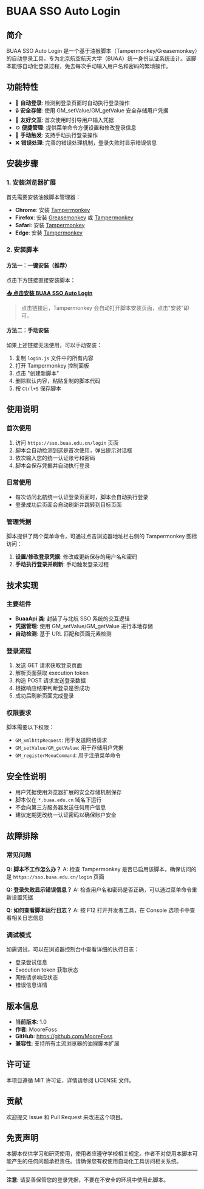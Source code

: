 # BUAA SSO Auto Login

## 简介

BUAA SSO Auto Login 是一个基于油猴脚本（Tampermonkey/Greasemonkey）的自动登录工具，专为北京航空航天大学（BUAA）统一身份认证系统设计。该脚本能够自动化登录过程，免去每次手动输入用户名和密码的繁琐操作。

## 功能特性

- 🚀 **自动登录**: 检测到登录页面时自动执行登录操作
- 🔒 **安全存储**: 使用 GM_setValue/GM_getValue 安全存储用户凭据
- 📱 **友好交互**: 首次使用时引导用户输入凭据
- ⚙️ **便捷管理**: 提供菜单命令方便设置和修改登录信息
- 🔄 **手动触发**: 支持手动执行登录操作
- ❌ **错误处理**: 完善的错误处理机制，登录失败时显示错误信息

## 安装步骤

### 1. 安装浏览器扩展

首先需要安装油猴脚本管理器：

- **Chrome**: 安装 [Tampermonkey](https://chrome.google.com/webstore/detail/tampermonkey/dhdgffkkebhmkfjojejmpbldmpobfkfo)
- **Firefox**: 安装 [Greasemonkey](https://addons.mozilla.org/en-US/firefox/addon/greasemonkey/) 或 [Tampermonkey](https://addons.mozilla.org/en-US/firefox/addon/tampermonkey/)
- **Safari**: 安装 [Tampermonkey](https://apps.apple.com/us/app/tampermonkey/id1482490089)
- **Edge**: 安装 [Tampermonkey](https://microsoftedge.microsoft.com/addons/detail/tampermonkey/iikmkjmpaadaobahmlepeloendndfphd)

### 2. 安装脚本

#### 方法一：一键安装（推荐）

点击下方链接直接安装脚本：

**[📥 点击安装 BUAA SSO Auto Login](https://cdn.jsdelivr.net/gh/BUAASubnet/BUAA-SSOAutoLogin/login.js)**

> 点击链接后，Tampermonkey 会自动打开脚本安装页面，点击"安装"即可。

#### 方法二：手动安装

如果上述链接无法使用，可以手动安装：

1. 复制 `login.js` 文件中的所有内容
2. 打开 Tampermonkey 控制面板
3. 点击 "创建新脚本"
4. 删除默认内容，粘贴复制的脚本代码
5. 按 `Ctrl+S` 保存脚本

## 使用说明

### 首次使用

1. 访问 `https://sso.buaa.edu.cn/login` 页面
2. 脚本会自动检测到这是首次使用，弹出提示对话框
3. 依次输入您的统一认证账号和密码
4. 脚本会保存凭据并自动执行登录

### 日常使用

- 每次访问北航统一认证登录页面时，脚本会自动执行登录
- 登录成功后页面会自动刷新并跳转到目标页面

### 管理凭据

脚本提供了两个菜单命令，可通过点击浏览器地址栏右侧的 Tampermonkey 图标访问：

1. **设置/修改登录凭据**: 修改或更新保存的用户名和密码
2. **手动执行登录并刷新**: 手动触发登录过程

## 技术实现

### 主要组件

- **BuaaApi 类**: 封装了与北航 SSO 系统的交互逻辑
- **凭据管理**: 使用 GM_setValue/GM_getValue 进行本地存储
- **自动检测**: 基于 URL 匹配和页面元素检测

### 登录流程

1. 发送 GET 请求获取登录页面
2. 解析页面获取 execution token
3. 构造 POST 请求发送登录数据
4. 根据响应结果判断登录是否成功
5. 成功后刷新页面完成登录

### 权限要求

脚本需要以下权限：
- `GM_xmlhttpRequest`: 用于发送网络请求
- `GM_setValue/GM_getValue`: 用于存储用户凭据
- `GM_registerMenuCommand`: 用于注册菜单命令

## 安全性说明

- 用户凭据使用浏览器扩展的安全存储机制保存
- 脚本仅在 `*.buaa.edu.cn` 域名下运行
- 不会向第三方服务器发送任何用户信息
- 建议定期更改统一认证密码以确保账户安全

## 故障排除

### 常见问题

**Q: 脚本不工作怎么办？**
A: 检查 Tampermonkey 是否已启用该脚本，确保访问的是 `https://sso.buaa.edu.cn/login` 页面

**Q: 登录失败显示错误信息？**
A: 检查用户名和密码是否正确，可以通过菜单命令重新设置凭据

**Q: 如何查看脚本运行日志？**
A: 按 F12 打开开发者工具，在 Console 选项卡中查看相关日志信息

### 调试模式

如需调试，可以在浏览器控制台中查看详细的执行日志：
- 登录尝试信息
- Execution token 获取状态
- 网络请求响应状态
- 错误信息详情

## 版本信息

- **当前版本**: 1.0
- **作者**: MooreFoss
- **GitHub**: https://github.com/MooreFoss
- **兼容性**: 支持所有主流浏览器的油猴脚本扩展

## 许可证

本项目遵循 MIT 许可证，详情请参阅 LICENSE 文件。

## 贡献

欢迎提交 Issue 和 Pull Request 来改进这个项目。

## 免责声明

本脚本仅供学习和研究使用，使用者应遵守学校相关规定。作者不对使用本脚本可能产生的任何问题承担责任。请确保您有权使用自动化工具访问相关系统。

---

**注意**: 请妥善保管您的登录凭据，不要在不安全的环境中使用此脚本。
